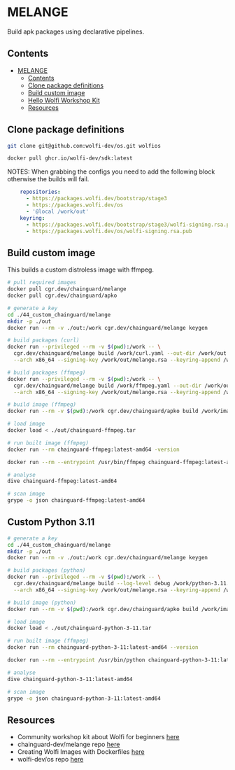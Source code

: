 # MELANGE

Build apk packages using declarative pipelines.  

## Contents

- [MELANGE](#melange)
  - [Contents](#contents)
  - [Clone package definitions](#clone-package-definitions)
  - [Build custom image](#build-custom-image)
  - [Hello Wolfi Workshop Kit](#hello-wolfi-workshop-kit)
  - [Resources](#resources)

## Clone package definitions

```sh
git clone git@github.com:wolfi-dev/os.git wolfios

docker pull ghcr.io/wolfi-dev/sdk:latest
```

NOTES: When grabbing the configs you need to add the following block otherwise the builds will fail.  

```yaml
    repositories:
      - https://packages.wolfi.dev/bootstrap/stage3
      - https://packages.wolfi.dev/os
      - '@local /work/out'
    keyring:
      - https://packages.wolfi.dev/bootstrap/stage3/wolfi-signing.rsa.pub
      - https://packages.wolfi.dev/os/wolfi-signing.rsa.pub  
```

## Build custom image

This builds a custom distroless image with ffmpeg.  

```sh
# pull required images
docker pull cgr.dev/chainguard/melange
docker pull cgr.dev/chainguard/apko

# generate a key
cd ./44_custom_chainguard/melange
mkdir -p ./out
docker run --rm -v ./out:/work cgr.dev/chainguard/melange keygen

# build packages (curl)
docker run --privileged --rm -v $(pwd):/work -- \
  cgr.dev/chainguard/melange build /work/curl.yaml --out-dir /work/out \
  --arch x86_64 --signing-key /work/out/melange.rsa --keyring-append /work/out/melange.rsa.pub

# build packages (ffmpeg)
docker run --privileged --rm -v $(pwd):/work -- \
  cgr.dev/chainguard/melange build /work/ffmpeg.yaml --out-dir /work/out \
  --arch x86_64 --signing-key /work/out/melange.rsa --keyring-append /work/out/melange.rsa.pub

# build image (ffmpeg)
docker run --rm -v $(pwd):/work cgr.dev/chainguard/apko build /work/image-ffmpeg.yaml chainguard-ffmpeg:latest /work/out/chainguard-ffmpeg.tar -k /work/out/melange.rsa.pub 

# load image
docker load < ./out/chainguard-ffmpeg.tar

# run built image (ffmpeg)
docker run --rm chainguard-ffmpeg:latest-amd64 -version

docker run --rm --entrypoint /usr/bin/ffmpeg chainguard-ffmpeg:latest-amd64 -version

# analyse
dive chainguard-ffmpeg:latest-amd64

# scan image
grype -o json chainguard-ffmpeg:latest-amd64
```

## Custom Python 3.11

```sh
# generate a key
cd ./44_custom_chainguard/melange
mkdir -p ./out
docker run --rm -v ./out:/work cgr.dev/chainguard/melange keygen

# build packages (python)
docker run --privileged --rm -v $(pwd):/work -- \
  cgr.dev/chainguard/melange build --log-level debug /work/python-3.11.yaml --out-dir /work/out \
  --arch x86_64 --signing-key /work/out/melange.rsa --keyring-append /work/out/melange.rsa.pub

# build image (python)
docker run --rm -v $(pwd):/work cgr.dev/chainguard/apko build /work/image-python-3.11.yaml chainguard-python-3-11:latest /work/out/chainguard-python-3-11.tar -k /work/out/melange.rsa.pub 

# load image
docker load < ./out/chainguard-python-3-11.tar

# run built image (ffmpeg)
docker run --rm chainguard-python-3-11:latest-amd64 --version

docker run --rm --entrypoint /usr/bin/python chainguard-python-3-11:latest-amd64 --version

# analyse
dive chainguard-python-3-11:latest-amd64

# scan image
grype -o json chainguard-python-3-11:latest-amd64
```

## Resources

- Community workshop kit about Wolfi for beginners [here](https://edu.chainguard.dev/open-source/wolfi/hello-wolfi/)  
- chainguard-dev/melange repo [here](https://github.com/chainguard-dev/melange)
- Creating Wolfi Images with Dockerfiles [here](https://edu.chainguard.dev/open-source/wolfi/wolfi-with-dockerfiles/)  
- wolfi-dev/os repo [here](https://github.com/wolfi-dev/os)
